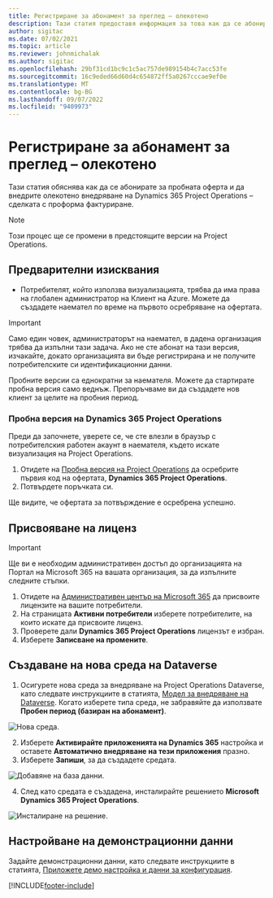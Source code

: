 ```yaml
---
title: Регистриране за абонамент за преглед – олекотено
description: Тази статия предоставя информация за това как да се абонирате и разгърнете внедряване на Project Operations lite - сделка за проформа фактуриране.
author: sigitac
ms.date: 07/02/2021
ms.topic: article
ms.reviewer: johnmichalak
ms.author: sigitac
ms.openlocfilehash: 29bf31cd1bc9c1c5ac757de989154b4c7acc53fe
ms.sourcegitcommit: 16c9eded66d60d4c654872ff5a0267cccae9ef0e
ms.translationtype: MT
ms.contentlocale: bg-BG
ms.lasthandoff: 09/07/2022
ms.locfileid: "9409973"
---
```

# <a name="sign-up-for-a-preview-subscription---lite"></a>Регистриране за абонамент за преглед – олекотено 

Тази статия обяснява как да се абонирате за пробната оферта и да внедрите олекотено внедряване на Dynamics 365 Project Operations – сделката с проформа фактуриране.

> [!NOTE]
> Този процес ще се промени в предстоящите версии на Project Operations.

## <a name="prerequisites"></a>Предварителни изисквания
- Потребителят, който използва визуализацията, трябва да има права на глобален администратор на Клиент на Azure. Можете да създадете наемател по време на първото осребряване на офертата.

> [!IMPORTANT]
> Само един човек, администраторът на наемател, в дадена организация трябва да изпълни тази задача. Ако не сте абонат на тази версия, изчакайте, докато организацията ви бъде регистрирана и не получите потребителските си идентификационни данни.
> 
> Пробните версии са еднократни за наемателя. Можете да стартирате пробна версия само веднъж. Препоръчваме ви да създадете нов клиент за целите на пробния период.

### <a name="dynamics-365-project-operations-trial"></a>Пробна версия на Dynamics 365 Project Operations 

Преди да започнете, уверете се, че сте влезли в браузър с потребителския работен акаунт в наемателя, където искате визуализация на Project Operations.

1. Отидете на [Пробна версия на Project Operations](https://aka.ms/try-po) да осребрите първия код на офертата, **Dynamics 365 Project Operations**.
2. Потвърдете поръчката си.

  Ще видите, че офертата за потвърждение е осребрена успешно.

## <a name="assign-licenses"></a>Присвояване на лиценз

> [!IMPORTANT]
> Ще ви е необходим административен достъп до организацията на Портал на Microsoft 365 на вашата организация, за да изпълните следните стъпки.


1. Отидете на [Административен център на Microsoft 365](https://portal.office.com/) да присвоите лицензите на вашите потребители.
2. На страницата **Активни потребители** изберете потребителите, на които искате да присвоите лиценз.
3. Проверете дали **Dynamics 365 Project Operations** лицензът е избран. 
4. Изберете **Записване на промените**.

## <a name="create-a-new-dataverse-environment"></a>Създаване на нова среда на Dataverse

1. Осигурете нова среда за внедряване на Project Operations Dataverse, като следвате инструкциите в статията, [Модел за внедряване на Dataverse](lite-deployment.md). Когато изберете типа среда, не забравяйте да използвате **Пробен период (базиран на абонамент)**.

  ![Нова среда.](./media/19CreateEnvironment.png)

2. Изберете **Активирайте приложенията на Dynamics 365** настройка и оставете **Автоматично внедряване на тези приложения** празно.  
3. Изберете **Запиши**, за да създадете средата.

  ![Добавяне на база данни.](./media/20CreateEnvironment1.png)

4. След като средата е създадена, инсталирайте решението **Microsoft Dynamics 365 Project Operations**. 

![Инсталиране на решение.](./media/21InstallSolution.png)

## <a name="set-up-demo-data"></a>Настройване на демонстрационни данни

Задайте демонстрационни данни, като следвате инструкциите в статията, [Приложете демо настройка и данни за конфигурация](lite-apply-demo-setup-config-data.md).


[!INCLUDE[footer-include](../includes/footer-banner.md)]

